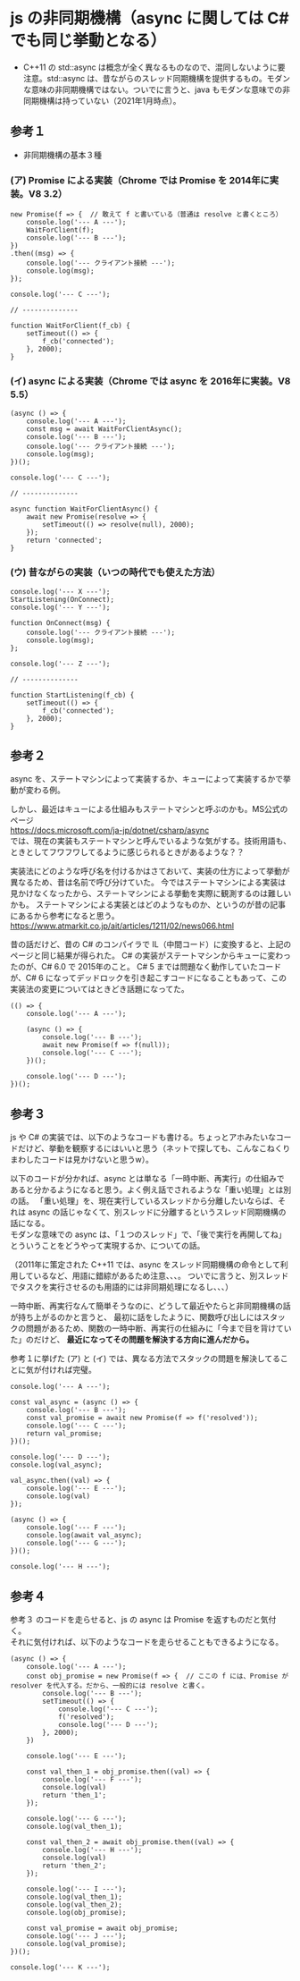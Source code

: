 # js の非同期機構（async に関しては C# でも同じ挙動となる）
* C++11 の std::async は概念が全く異なるものなので、混同しないように要注意。std::async は、昔ながらのスレッド同期機構を提供するもの。モダンな意味の非同期機構ではない。ついでに言うと、java もモダンな意味での非同期機構は持っていない（2021年1月時点）。

## 参考１
* 非同期機構の基本３種

### (ア) Promise による実装（Chrome では Promise を 2014年に実装。V8 3.2）

```
new Promise(f => {  // 敢えて f と書いている（普通は resolve と書くところ）
	console.log('--- A ---');
	WaitForClient(f);
	console.log('--- B ---');
})
.then((msg) => {
	console.log('--- クライアント接続 ---');
	console.log(msg);
});

console.log('--- C ---');

// --------------

function WaitForClient(f_cb) {
	setTimeout(() => {
		f_cb('connected');
	}, 2000);
}
```

### (イ) async による実装（Chrome では async を 2016年に実装。V8 5.5）
```
(async () => {
	console.log('--- A ---');
	const msg = await WaitForClientAsync();
	console.log('--- B ---');
	console.log('--- クライアント接続 ---');
	console.log(msg);
})();

console.log('--- C ---');

// --------------

async function WaitForClientAsync() {
	await new Promise(resolve => {
		setTimeout(() => resolve(null), 2000);
	});
	return 'connected';
}
```

### (ウ) 昔ながらの実装（いつの時代でも使えた方法）
```
console.log('--- X ---');
StartListening(OnConnect);
console.log('--- Y ---');

function OnConnect(msg) {
	console.log('--- クライアント接続 ---');
	console.log(msg);
};

console.log('--- Z ---');

// --------------

function StartListening(f_cb) {
	setTimeout(() => {
		f_cb('connected');
	}, 2000);
}
```

## 参考２
async を、ステートマシンによって実装するか、キューによって実装するかで挙動が変わる例。

しかし、最近はキューによる仕組みもステートマシンと呼ぶのかも。MS公式のページ  
https://docs.microsoft.com/ja-jp/dotnet/csharp/async  
では、現在の実装もステートマシンと呼んでいるような気がする。技術用語も、ときとしてフワフワしてるように感じられるときがあるような？？

実装法にどのような呼び名を付けるかはさておいて、実装の仕方によって挙動が異なるため、昔は名前で呼び分けていた。
今ではステートマシンによる実装は見かけなくなったから、ステートマシンによる挙動を実際に観測するのは難しいかも。
ステートマシンによる実装とはどのようなものか、というのが昔の記事にあるから参考になると思う。  
https://www.atmarkit.co.jp/ait/articles/1211/02/news066.html  

昔の話だけど、昔の C# のコンパイラで IL（中間コード）に変換すると、上記のページと同じ結果が得られた。
C# の実装がステートマシンからキューに変わったのが、C# 6.0 で 2015年のこと。
C# 5 までは問題なく動作していたコードが、C# 6 になってデッドロックを引き起こすコードになることもあって、この実装法の変更についてはときどき話題になってた。

```
(() => {
	console.log('--- A ---');

	(async () => {
		console.log('--- B ---');
		await new Promise(f => f(null));
		console.log('--- C ---');
	})();

	console.log('--- D ---');
})();
```

## 参考３
js や C# の実装では、以下のようなコードも書ける。ちょっとアホみたいなコードだけど、挙動を観察するにはいいと思う（ネットで探しても、こんなこねくりまわしたコードは見かけないと思うw）。

以下のコードが分かれば、async とは単なる「一時中断、再実行」の仕組みであると分かるようになると思う。よく例え話でされるような「重い処理」とは別の話。
「重い処理」を、現在実行しているスレッドから分離したいならば、それは async の話じゃなくて、別スレッドに分離するというスレッド同期機構の話になる。  
モダンな意味での async は、「１つのスレッド」で、「後で実行を再開してね」とういうことをどうやって実現するか、についての話。

（2011年に策定された C++11 では、async をスレッド同期機構の命令として利用しているなど、用語に錯綜があるため注意、、、。
ついでに言うと、別スレッドでタスクを実行させるのも用語的には非同期処理になるし、、、）

一時中断、再実行なんて簡単そうなのに、どうして最近やたらと非同期機構の話が持ち上がるのかと言うと、
最初に話をしたように、関数呼び出しにはスタックの問題があるため、関数の一時中断、再実行の仕組みに「今まで目を背けていた」のだけど、
**最近になってその問題を解決する方向に進んだから。**

参考１に挙げた (ア) と (イ) では、異なる方法でスタックの問題を解決してることに気が付ければ完璧。

```
console.log('--- A ---');

const val_async = (async () => {
	console.log('--- B ---');
	const val_promise = await new Promise(f => f('resolved'));
	console.log('--- C ---');
	return val_promise;
})();

console.log('--- D ---');
console.log(val_async);

val_async.then((val) => {
	console.log('--- E ---');
	console.log(val)
});

(async () => {
	console.log('--- F ---');
	console.log(await val_async);
	console.log('--- G ---');
})();

console.log('--- H ---');
```

## 参考４
参考３ のコードを走らせると、js の async は Promise を返すものだと気付く。  
それに気付ければ、以下のようなコードを走らせることもできるようになる。
```
(async () => {
	console.log('--- A ---');
	const obj_promise = new Promise(f => {  // ここの f には、Promise が resolver を代入する。だから、一般的には resolve と書く。
		console.log('--- B ---');
		setTimeout(() => {
			console.log('--- C ---');	
			f('resolved');
			console.log('--- D ---');
		}, 2000);
	})
	
	console.log('--- E ---');
	
	const val_then_1 = obj_promise.then((val) => {
		console.log('--- F ---');
		console.log(val)
		return 'then_1';
	});
	
	console.log('--- G ---');
	console.log(val_then_1);
	
	const val_then_2 = await obj_promise.then((val) => {
		console.log('--- H ---');
		console.log(val)
		return 'then_2';
	});
	
	console.log('--- I ---');
	console.log(val_then_1);
	console.log(val_then_2);
	console.log(obj_promise);

	const val_promise = await obj_promise;
	console.log('--- J ---');
	console.log(val_promise);
})();

console.log('--- K ---');
```
